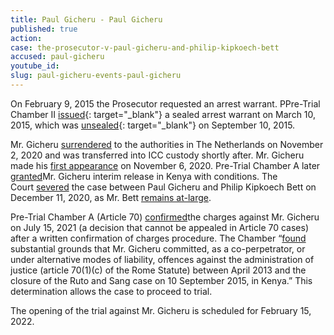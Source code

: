 ```yaml
---
title: Paul Gicheru - Paul Gicheru
published: true
action:
case: the-prosecutor-v-paul-gicheru-and-philip-kipkoech-bett
accused: paul-gicheru
youtube_id:
slug: paul-gicheru-events-paul-gicheru
---
```


On February 9, 2015 the Prosecutor requested an arrest warrant. PPre-Trial Chamber II&nbsp;[issued](https://www.icc-cpi.int/en_menus/icc/situations%20and%20cases/situations/situation%20icc%200109/related%20cases/ICC-01_09-01_15/court-records/chambers/ptcII/Pages/1.aspx){: target="_blank"}&nbsp;a sealed arrest warrant on March 10, 2015, which was&nbsp;[unsealed](https://www.icc-cpi.int/en_menus/icc/situations%20and%20cases/situations/situation%20icc%200109/related%20cases/ICC-01_09-01_15/court-records/chambers/ptcII/Pages/11.aspx){: target="_blank"}&nbsp;on September 10, 2015.

Mr. Gicheru [surrendered](https://www.icc-cpi.int/Pages/item.aspx?name=pr1540) to the authorities in The Netherlands on November 2, 2020 and was transferred into ICC custody shortly after. Mr. Gicheru made his [first appearance](https://www.icc-cpi.int/Pages/item.aspx?name=pr1545) on November 6, 2020. Pre-Trial Chamber A later [granted](https://www.icc-cpi.int/Pages/item.aspx?name=pr1563)Mr. Gicheru interim release in Kenya with conditions. The Court&nbsp;[severed](https://www.icc-cpi.int/Pages/item.aspx?name=pr1552)&nbsp;the case between Paul Gicheru and Philip Kipkoech Bett on December 11, 2020, as Mr. Bett [remains at-large](https://www.icc-cpi.int/kenya/bett).

Pre-Trial Chamber A (Article 70) [confirmed](https://www.icc-cpi.int/Pages/item.aspx?name=PR1604)the charges against Mr. Gicheru on July 15, 2021 (a decision that cannot be appealed in Article 70 cases) after a written confirmation of charges procedure. The Chamber “[found](https://www.icc-cpi.int/CourtRecords/CR2021_06271.PDF) substantial grounds that Mr. Gicheru committed, as a co-perpetrator, or under alternative modes of liability, offences against the administration of justice (article 70(1)(c) of the Rome Statute) between April 2013 and the closure of the Ruto and Sang case on 10 September 2015, in Kenya.” This determination allows the case to proceed to trial. &nbsp;

The opening of the trial against Mr. Gicheru is scheduled for February 15, 2022.
